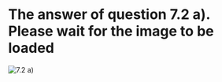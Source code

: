 # The answer of question 7.2 a). Please wait for the image to be loaded
![7.2 a)](https://img-blog.csdnimg.cn/20210209212302275.jpg)